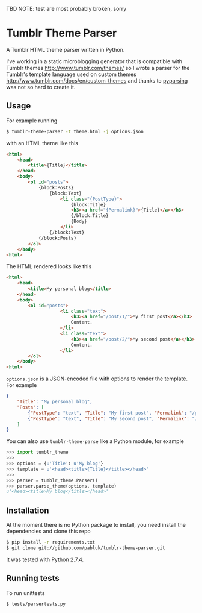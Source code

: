 TBD NOTE: test are most probably broken, sorry



Tumblr Theme Parser
===================

A Tumblr HTML theme parser written in Python.

I've working in a static microblogging generator that is compatible with
Tumblr themes http://www.tumblr.com/themes/ so I wrote a parser for the
Tumblr's template language used on custom themes http://www.tumblr.com/docs/en/custom_themes
and thanks to [pyparsing](http://pyparsing.wikispaces.com/) was not so hard to create it.

Usage
-----

For example running

```bash
$ tumblr-theme-parser -t theme.html -j options.json
```

with an HTML theme like this

```html
<html>
    <head>
        <title>{Title}</title>
    </head>
    <body>
        <ol id="posts">
            {block:Posts}
                {block:Text}
                    <li class="{PostType}">
                        {block:Title}
                        <h3><a href="{Permalink}">{Title}</a></h3>
                        {/block:Title}
                        {Body}
                    </li>
                {/block:Text}
            {/block:Posts}
        </ol>
    </body>
<html>
```

The HTML rendered looks like this

```html
<html>
    <head>
        <title>My personal blog</title>
    </head>
    <body>
        <ol id="posts">
                    <li class="text">
                        <h3><a href="/post/1/">My first post</a></h3>
                        Content.
                    </li>
                    <li class="text">
                        <h3><a href="/post/2/">My second post</a></h3>
                        Content.
                    </li>
        </ol>
    </body>
<html>
```

`options.json` is a JSON-encoded file with options to render the template. For example
```json
{
    "Title": "My personal blog",
    "Posts": [
        {"PostType": "text", "Title": "My first post", "Permalink": "/post/1/", "Body": "Content."},
        {"PostType": "text", "Title": "My second post", "Permalink": "/post/2/", "Body": "Content."}
    ]
}

```

You can also use `tumblr-theme-parse` like a Python module, for example

```python
>>> import tumblr_theme
>>>
>>> options = {u'Title': u'My blog'}
>>> template = u'<head><title>{Title}</title></head>'
>>>
>>> parser = tumblr_theme.Parser()
>>> parser.parse_theme(options, template)
u'<head><title>My blog</title></head>'
```

Installation
------------

At the moment there is no Python package to install, you need install the dependencies and clone this repo

```bash
$ pip install -r requirements.txt
$ git clone git://github.com/pabluk/tumblr-theme-parser.git
```
It was tested with Python 2.7.4.

Running tests
-------------

To run unittests

```bash
$ tests/parsertests.py
```
